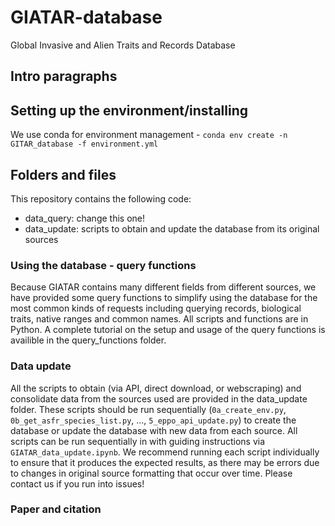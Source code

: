 # GIATAR-database
Global Invasive and Alien Traits and Records Database


## Intro paragraphs


## Setting up the environment/installing

We use conda for environment management - 
```conda env create -n GITAR_database -f environment.yml```

## Folders and files 

This repository contains the following code:

- data_query: change this one!
- data_update: scripts to obtain and update the database from its original sources

### Using the database - query functions

Because GIATAR contains many different fields from different sources, we have provided some query functions to simplify using the database for the most common kinds of requests including querying records, biological traits, native ranges and common names. All scripts and functions are in Python.  A complete tutorial on the setup and usage of the query functions is availible in the query_functions folder. 

### Data update

All the scripts to obtain (via API, direct download, or webscraping) and consolidate data from the sources used are provided in the data_update folder. These scripts should be run sequentially (`0a_create_env.py`, `0b_get_asfr_species_list.py`, ..., `5_eppo_api_update.py`) to create the database or update the database with new data from each source. All scripts can be run sequentially in with guiding instructions via `GIATAR_data_update.ipynb`. We recommend running each script individually to ensure that it produces the expected results, as there may be errors due to changes in original source formatting that occur over time. Please contact us if you run into issues!


### Paper and citation
